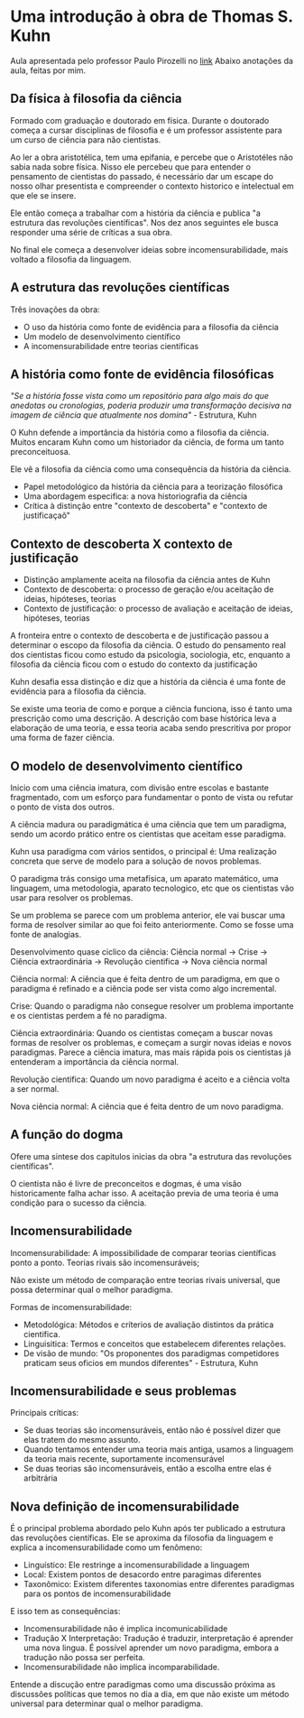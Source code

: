 # Uma introdução à obra de Thomas S. Kuhn

Aula apresentada pelo professor Paulo Pirozelli no [link](https://www.youtube.com/watch?v=jxklyc-xn78)
Abaixo anotações da aula, feitas por mim.

## Da física à filosofia da ciência

Formado com graduação e doutorado em física. Durante o doutorado começa a cursar disciplinas de filosofia e é um professor assistente para um curso de ciência para não cientistas.

Ao ler a obra aristotélica, tem uma epifania, e percebe que o Aristotéles não sabia nada sobre física. Nisso ele percebeu que para entender o pensamento de cientistas do passado, é necessário dar um escape do nosso olhar presentista e compreender o contexto historico e intelectual em que ele se insere.

Ele então começa a trabalhar com a história da ciência e publica "a estrutura das revoluções científicas". Nos dez anos seguintes ele busca responder uma série de críticas a sua obra.

No final ele começa a desenvolver ideias sobre incomensurabilidade, mais voltado a filosofia da linguagem.

## A estrutura das revoluções científicas

Três inovações da obra:

- O uso da história como fonte de evidência para a filosofia da ciência
- Um modelo de desenvolvimento científico
- A incomensurabilidade entre teorias científicas

## A história como fonte de evidência filosóficas

*"Se a história fosse vista como um repositório para algo mais do que anedotas ou cronologias, poderia produzir uma transformação decisiva na imagem de ciência que atualmente nos domina"* - Estrutura, Kuhn

O Kuhn defende a importância da história como a filosofia da ciência. Muitos encaram Kuhn como um historiador da ciência, de forma um tanto preconceituosa.

Ele vê a filosofia da ciência como uma consequência da história da ciência.

- Papel metodológico da história da ciência para a teorização filosófica
- Uma abordagem especifica: a nova historiografia da ciência
- Crítica à distinção entre "contexto de descoberta" e "contexto de justificaçaõ"

## Contexto de descoberta X contexto de justificação

- Distinção amplamente aceita na filosofia da ciência antes de Kuhn
- Contexto de descoberta: o processo de geração e/ou aceitação de ideias, hipóteses, teorias
- Contexto de justificação: o processo de avaliação e aceitação de ideias, hipóteses, teorias

A fronteira entre o contexto de descoberta e de justificação passou a determinar o escopo da filosofia da ciência. O estudo do pensamento real dos cientistas ficou como estudo da psicologia, sociologia, etc, enquanto a filosofia da ciência ficou com o estudo do contexto da justificação

Kuhn desafia essa distinção e diz que a história da ciência é uma fonte de evidência para a filosofia da ciência.

Se existe uma teoria de como e porque a ciência funciona, isso é tanto uma prescrição como uma descrição. A descrição com base histórica leva a elaboração de uma teoria, e essa teoria acaba sendo prescritiva por propor uma forma de fazer ciência.

## O modelo de desenvolvimento científico

Inicio com uma ciência imatura, com divisão entre escolas e bastante fragmentado, com um esforço para fundamentar o ponto de vista ou refutar o ponto de vista dos outros.

A ciência madura ou paradigmática é uma ciência que tem um paradigma, sendo um acordo prático entre os cientistas que aceitam esse paradigma.

Kuhn usa paradigma com vários sentidos, o principal é: Uma realização concreta que serve de modelo para a solução de novos problemas.

O paradigma trás consigo uma metafísica, um aparato matemático, uma linguagem, uma metodologia, aparato tecnologico, etc que os cientistas vão usar para resolver os problemas.

Se um problema se parece com um problema anterior, ele vai buscar uma forma de resolver similar ao que foi feito anteriormente. Como se fosse uma fonte de analogias.

Desenvolvimento quase ciclico da ciência:
Ciência normal -> Crise -> Ciência extraordinária -> Revolução cientifica -> Nova ciência normal

Ciência normal: A ciência que é feita dentro de um paradigma, em que o paradigma é refinado e a ciência pode ser vista como algo incremental.

Crise: Quando o paradigma não consegue resolver um problema importante e os cientistas perdem a fé no paradigma.

Ciência extraordinária: Quando os cientistas começam a buscar novas formas de resolver os problemas, e começam a surgir novas ideias e novos paradigmas. Parece a ciência imatura, mas mais rápida pois os cientistas já entenderam a importância da ciência normal.

Revolução cientifica: Quando um novo paradigma é aceito e a ciência volta a ser normal.

Nova ciência normal: A ciência que é feita dentro de um novo paradigma.

## A função do dogma

Ofere uma sintese dos capitulos inicias da obra "a estrutura das revoluções científicas".

O cientista não é livre de preconceitos e dogmas, é uma visão historicamente falha achar isso. A aceitação previa de uma teoria é uma condição para o sucesso da ciência.

## Incomensurabilidade

Incomensurabilidade: A impossibilidade de comparar teorias científicas ponto a ponto. Teorias rivais são incomensuráveis;

Não existe um método de comparação entre teorias rivais universal, que possa determinar qual o melhor paradigma.

Formas de incomensurabilidade:

- Metodológica: Métodos  e críterios de avaliação distintos da prática cientifica.
- Linguisitica: Termos e conceitos que estabelecem diferentes relações.
- De visão de mundo: "Os proponentes dos paradigmas competidores praticam seus oficios em mundos diferentes" - Estrutura, Kuhn

## Incomensurabilidade e seus problemas

Principais críticas:

- Se duas teorias são incomensuráveis, então não é possível dizer que elas tratem do mesmo assunto.
- Quando tentamos entender uma teoria mais antiga, usamos a linguagem da teoria mais recente, suportamente incomensurável
- Se duas teorias são incomensuráveis, então a escolha entre elas é arbitrária

## Nova definição de incomensurabilidade

É o principal problema abordado pelo Kuhn após ter publicado a estrutura das revoluções científicas. Ele se aproxima da filosofia da linguagem e explica a incomensurabilidade como um fenômeno:

- Linguístico: Ele restringe a incomensurabilidade a linguagem
- Local: Existem pontos de desacordo entre paragimas diferentes
- Taxonômico: Existem diferentes taxonomias entre diferentes paradigmas para os pontos de incomensurabilidade

E isso tem as consequências:

- Incomensurabilidade não é implica incomunicabilidade
- Tradução X Interpretação: Tradução é traduzir, interpretação é aprender uma nova lingua. É possível aprender um novo paradigma, embora a tradução não possa ser perfeita.
- Incomensurabilidade não implica incomparabilidade.

Entende a discução entre paradigmas como uma discussão próxima as discussões políticas que temos no dia a dia, em que não existe um método universal para determinar qual o melhor paradigma.
